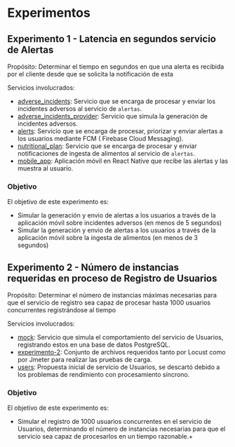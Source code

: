 # Experimentos

## Experimento 1 - Latencia en segundos servicio de Alertas

Propósito: Determinar el tiempo en segundos en que una alerta es recibida por el cliente desde que
se solicita la notificación de esta

Servicios involucrados:

- [adverse_incidents](adverse_incidents): Servicio que se encarga de procesar y enviar los incidentes adversos al
  servicio de `alertas`.
- [adverse_incidents_provider](adverse_incidents_provider): Servicio que simula la generación de incidentes adversos.
- [alerts](alerts): Servicio que se encarga de procesar, priorizar y enviar alertas a los usuarios mediante FCM (
  Firebase Cloud Messaging).
- [nutritional_plan](nutritional_plan): Servicio que se encarga de procesar y enviar notificaciones de ingesta de
  alimentos al servicio de `alertas`.
- [mobile_app](mobile_app): Aplicación móvil en React Native que recibe las alertas y las muestra al usuario.

### Objetivo

El objetivo de este experimento es:

- Simular la generación y envio de alertas a los usuarios a través de la aplicación móvil sobre incidentes adversos (en
  menos de 5 segundos)
- Simular la generación y envio de alertas a los usuarios a través de la aplicación móvil sobre la ingesta de
  alimentos (en menos de 3 segundos)

## Experimento 2 - Número de instancias requeridas en proceso de Registro de Usuarios

Propósito: Determinar el número de instancias máximas necesarias para que el servicio de registro sea capaz de procesar
hasta 1000 usuarios concurrentes registrándose al tiempo

Servicios involucrados:

- [mock](mock): Servicio que simula el comportamiento del servicio de Usuarios, registrando estos en una base de datos
  PostgreSQL.
- [experimento-2](experimento-2): Conjunto de archivos requeridos tanto por Locust como por Jmeter para realizar las
  pruebas de carga.
- [users](users): Propuesta inicial de servicio de Usuarios, se descartó debido a los problemas de rendimiento con
  procesamiento síncrono.

### Objetivo

El objetivo de este experimento es:

- Simular el registro de 1000 usuarios concurrentes en el servicio de Usuarios, determinando el número de instancias
  necesarias para que el servicio sea capaz de procesarlos en un tiempo razonable.+
